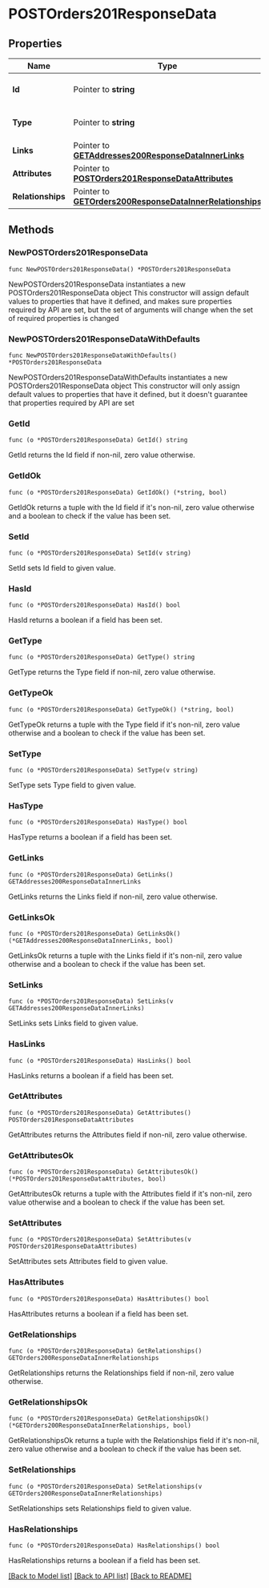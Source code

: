 # POSTOrders201ResponseData

## Properties

Name | Type | Description | Notes
------------ | ------------- | ------------- | -------------
**Id** | Pointer to **string** | The resource&#39;s id | [optional] 
**Type** | Pointer to **string** | The resource&#39;s type | [optional] 
**Links** | Pointer to [**GETAddresses200ResponseDataInnerLinks**](GETAddresses200ResponseDataInnerLinks.md) |  | [optional] 
**Attributes** | Pointer to [**POSTOrders201ResponseDataAttributes**](POSTOrders201ResponseDataAttributes.md) |  | [optional] 
**Relationships** | Pointer to [**GETOrders200ResponseDataInnerRelationships**](GETOrders200ResponseDataInnerRelationships.md) |  | [optional] 

## Methods

### NewPOSTOrders201ResponseData

`func NewPOSTOrders201ResponseData() *POSTOrders201ResponseData`

NewPOSTOrders201ResponseData instantiates a new POSTOrders201ResponseData object
This constructor will assign default values to properties that have it defined,
and makes sure properties required by API are set, but the set of arguments
will change when the set of required properties is changed

### NewPOSTOrders201ResponseDataWithDefaults

`func NewPOSTOrders201ResponseDataWithDefaults() *POSTOrders201ResponseData`

NewPOSTOrders201ResponseDataWithDefaults instantiates a new POSTOrders201ResponseData object
This constructor will only assign default values to properties that have it defined,
but it doesn't guarantee that properties required by API are set

### GetId

`func (o *POSTOrders201ResponseData) GetId() string`

GetId returns the Id field if non-nil, zero value otherwise.

### GetIdOk

`func (o *POSTOrders201ResponseData) GetIdOk() (*string, bool)`

GetIdOk returns a tuple with the Id field if it's non-nil, zero value otherwise
and a boolean to check if the value has been set.

### SetId

`func (o *POSTOrders201ResponseData) SetId(v string)`

SetId sets Id field to given value.

### HasId

`func (o *POSTOrders201ResponseData) HasId() bool`

HasId returns a boolean if a field has been set.

### GetType

`func (o *POSTOrders201ResponseData) GetType() string`

GetType returns the Type field if non-nil, zero value otherwise.

### GetTypeOk

`func (o *POSTOrders201ResponseData) GetTypeOk() (*string, bool)`

GetTypeOk returns a tuple with the Type field if it's non-nil, zero value otherwise
and a boolean to check if the value has been set.

### SetType

`func (o *POSTOrders201ResponseData) SetType(v string)`

SetType sets Type field to given value.

### HasType

`func (o *POSTOrders201ResponseData) HasType() bool`

HasType returns a boolean if a field has been set.

### GetLinks

`func (o *POSTOrders201ResponseData) GetLinks() GETAddresses200ResponseDataInnerLinks`

GetLinks returns the Links field if non-nil, zero value otherwise.

### GetLinksOk

`func (o *POSTOrders201ResponseData) GetLinksOk() (*GETAddresses200ResponseDataInnerLinks, bool)`

GetLinksOk returns a tuple with the Links field if it's non-nil, zero value otherwise
and a boolean to check if the value has been set.

### SetLinks

`func (o *POSTOrders201ResponseData) SetLinks(v GETAddresses200ResponseDataInnerLinks)`

SetLinks sets Links field to given value.

### HasLinks

`func (o *POSTOrders201ResponseData) HasLinks() bool`

HasLinks returns a boolean if a field has been set.

### GetAttributes

`func (o *POSTOrders201ResponseData) GetAttributes() POSTOrders201ResponseDataAttributes`

GetAttributes returns the Attributes field if non-nil, zero value otherwise.

### GetAttributesOk

`func (o *POSTOrders201ResponseData) GetAttributesOk() (*POSTOrders201ResponseDataAttributes, bool)`

GetAttributesOk returns a tuple with the Attributes field if it's non-nil, zero value otherwise
and a boolean to check if the value has been set.

### SetAttributes

`func (o *POSTOrders201ResponseData) SetAttributes(v POSTOrders201ResponseDataAttributes)`

SetAttributes sets Attributes field to given value.

### HasAttributes

`func (o *POSTOrders201ResponseData) HasAttributes() bool`

HasAttributes returns a boolean if a field has been set.

### GetRelationships

`func (o *POSTOrders201ResponseData) GetRelationships() GETOrders200ResponseDataInnerRelationships`

GetRelationships returns the Relationships field if non-nil, zero value otherwise.

### GetRelationshipsOk

`func (o *POSTOrders201ResponseData) GetRelationshipsOk() (*GETOrders200ResponseDataInnerRelationships, bool)`

GetRelationshipsOk returns a tuple with the Relationships field if it's non-nil, zero value otherwise
and a boolean to check if the value has been set.

### SetRelationships

`func (o *POSTOrders201ResponseData) SetRelationships(v GETOrders200ResponseDataInnerRelationships)`

SetRelationships sets Relationships field to given value.

### HasRelationships

`func (o *POSTOrders201ResponseData) HasRelationships() bool`

HasRelationships returns a boolean if a field has been set.


[[Back to Model list]](../README.md#documentation-for-models) [[Back to API list]](../README.md#documentation-for-api-endpoints) [[Back to README]](../README.md)


